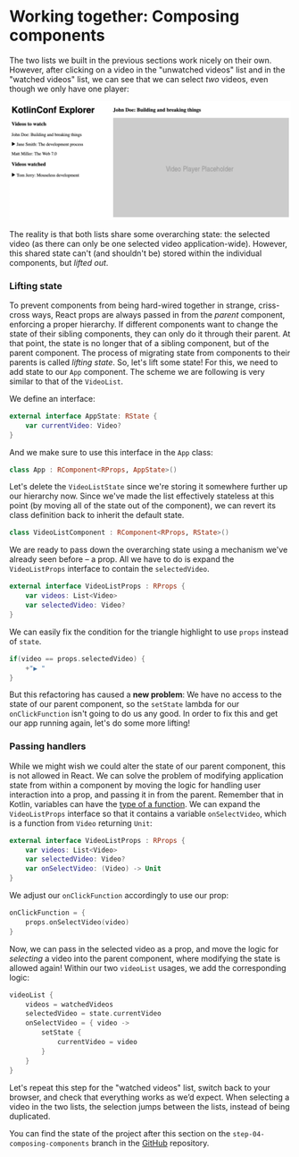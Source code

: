 # Working together: Composing components

The two lists we built in the previous sections work nicely on their own. However, after clicking on a video in the "unwatched videos" list and in the "watched videos" list, we can see that we can select *two* videos, even though we only have one player:

![image-20190729172131420](./assets/image-20190729172131420.png)

The reality is that both lists share some overarching state: the selected video (as there can only be one selected video application-wide). However, this shared state can't (and shouldn't be) stored within the individual components, but *lifted out*.

### Lifting state

To prevent components from being hard-wired together in strange, criss-cross ways, React props are always passed in from the *parent* component, enforcing a proper hierarchy. If different components want to change the state of their sibling components, they can only do it through their parent. At that point, the state is no longer that of a sibling component, but of the parent component. The process of migrating state from components to their parents is called *lifting state*. So, let's lift some state! For this, we need to add state to our `App` component. The scheme we are following is very similar to that of the `VideoList`. 

We define an interface:

```kotlin
external interface AppState: RState {
    var currentVideo: Video?
}
```

And we make sure to use this interface in the `App` class:

```kotlin
class App : RComponent<RProps, AppState>()
```

Let's delete the `VideoListState` since we're storing it somewhere further up our hierarchy now. Since we've made the list effectively stateless at this point (by moving all of the state out of the component), we can revert its class definition back to inherit the default state.

```kotlin
class VideoListComponent : RComponent<RProps, RState>()
```

We are ready to pass down the overarching state using a mechanism we've already seen before – a prop. All we have to do is expand the `VideoListProps` interface to contain the `selectedVideo`.

```kotlin
external interface VideoListProps : RProps {
    var videos: List<Video>
    var selectedVideo: Video?
}
```

We can easily fix the condition for the triangle highlight to use `props` instead of `state`.

```kotlin
if(video == props.selectedVideo) {
    +"▶ "
}
```

But this refactoring has caused a **new problem**: We have no access to the state of our parent component, so the `setState` lambda for our `onClickFunction` isn't going to do us any good. In order to fix this and get our app running again, let's do some more lifting!

### Passing handlers

While we might wish we could alter the state of our parent component, this is not allowed in React. We can solve the problem of modifying application state from within a component by moving the logic for handling user interaction into a prop, and passing it in from the parent. Remember that in Kotlin, variables can have the [type of a function](https://kotlinlang.org/docs/reference/lambdas.html#function-types). We can expand the `VideoListProps` interface so that it contains a variable `onSelectVideo`, which is a function from `Video` returning `Unit`:

```kotlin
external interface VideoListProps : RProps {
    var videos: List<Video>
    var selectedVideo: Video?
    var onSelectVideo: (Video) -> Unit
}
```

We adjust our `onClickFunction` accordingly to use our prop:

```kotlin
onClickFunction = {
    props.onSelectVideo(video)
}
```

Now, we can pass in the selected video as a prop, and move the logic for *selecting* a video into the parent component, where modifying the state is allowed again! Within our two `videoList` usages, we add the corresponding logic:

```kotlin
videoList {
    videos = watchedVideos
    selectedVideo = state.currentVideo
    onSelectVideo = { video ->
        setState {
            currentVideo = video
        }
    }
}
```

Let's repeat this step for the "watched videos" list, switch back to your browser, and check that everything works as we’d expect. When selecting a video in the two lists, the selection jumps between the lists, instead of being duplicated.

You can find the state of the project after this section on the `step-04-composing-components` branch in the [GitHub](https://github.com/kotlin-hands-on/web-app-react-kotlin-js-gradle/tree/step-04-composing-components) repository.
